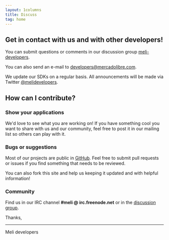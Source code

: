 ```yaml
---
layout: 1columns
title: Discuss
tag: home
---
```


## Get in contact with us and with other developers!
You can submit questions or comments in our discussion group [meli-developers](https://groups.google.com/group/meli-developers).

You can also send an e-mail to [developers@mercadolibre.com](mailto:developers@mercadolibre.com).

We update our SDKs on a regular basis. All announcements will be made via Twitter [@melidevelopers](https://twitter.com/@melidevelopers).

## How can I contribute?

### Show your applications

We'd love to see what you are working on! If you have something cool you want to share with us and our community, feel free to post it in our mailing list so others can play with it. 

### Bugs or suggestions

Most of our projects are public in [GitHub](https://github.com/mercadolibre). Feel free to submit pull requests or issues if you find something that needs to be reviewed.

You can also fork this site and help us keeping it updated and with helpful information!

### Community

Find us in our IRC channel **#meli @ irc.freenode.net** or in the [discussion group](https://groups.google.com/group/meli-developers).

Thanks, 

- - -
Meli developers
